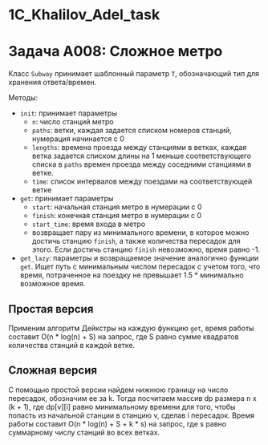 # 1C_Khalilov_Adel_task

# Задача А008: Сложное метро

Класс `Subway` принимает шаблонный параметр `T`, обозначающий тип для хранения ответа/времен. 

Методы:

* `init`: принимает параметры
	* `n`: число станций метро
	* `paths`: ветки, каждая задается списком номеров станций, нумерация начинается с 0
	* `lengths`: времена проезда между станциями в ветках, каждая ветка задается списком длины на 1 меньше соответствующего списка в `paths` времен проезда между соседними станциями в ветке.
	* `time`: список интервалов между поездами на соответствующей ветке
* `get`: принимает параметры
	* `start`: начальная станция метро в нумерации с 0
	* `finish`: конечная станция метро в нумерации с 0
	* `start_time`: время входа в метро
	* возвращает пару из минимального времени, в которое можно достичь станцию `finish`, а также количества пересадок для этого. Если достичь станцию `finish` невозможно, время равно -1.
* `get_lazy`: параметры и возвращаемое значение аналогично функции `get`. Ищет путь с минимальным числом пересадок с учетом того, что время, потраченное на поездку не превышает 1.5 * минимально возможное время.
## Простая версия
Применим алгоритм Дейкстры на каждую функцию `get`, время работы составит O(n * log(n) + S) на запрос, где S равно сумме квадратов количества станций в каждой ветке.
## Сложная версия
С помощью простой версии найдем нижнюю границу на число пересадок, обозначим ее за k. Тогда посчитаем массив dp размера n x (k + 1), где dp[v][i] равно минимальному времени для того, чтобы попасть из начальной станции в станцию v, сделав i пересадок. Время работы составит O(n * log(n) + S + k * s) на запрос, где s равно суммарному числу станций во всех ветках.
